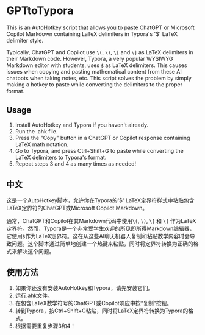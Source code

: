 # GPTtoTypora

This is an AutoHotkey script that allows you to paste ChatGPT or Microsoft Copilot Markdown containing LaTeX delimiters in Typora's '$' LaTeX delimiter style.

Typically, ChatGPT and Copilot use `\(`, `\)`, `\[` and `\]` as LaTeX delimiters in their Markdown code. However, Typora, a very popular WYSIWYG Markdown editor with students, uses `$` as LaTeX delimiters. This causes issues when copying and pasting mathematical content from these AI chatbots when taking notes, etc. This script solves the problem by simply making a hotkey to paste while converting the delimiters to the proper format.

## Usage

1. Install AutoHotkey and Typora if you haven't already.
2. Run the .ahk file.
3. Press the "Copy" button in a ChatGPT or Copilot response containing LaTeX math notation.
4. Go to Typora, and press Ctrl+Shift+G to paste while converting the LaTeX delimiters to Typora's format.
5. Repeat steps 3 and 4 as many times as needed!

## 中文

这是一个AutoHotkey脚本，允许你在Typora的'$' LaTeX定界符样式中粘贴包含LaTeX定界符的ChatGPT或Microsoft Copilot Markdown。

通常，ChatGPT和Copilot在其Markdown代码中使用`\(`, `\)`, `\[` 和 `\]` 作为LaTeX定界符。然而，Typora是一个非常受学生欢迎的所见即所得Markdown编辑器，它使用`$`作为LaTeX定界符。这在从这些AI聊天机器人复制和粘贴数学内容时会导致问题。这个脚本通过简单地创建一个热键来粘贴，同时将定界符转换为正确的格式来解决这个问题。

## 使用方法

1. 如果你还没有安装AutoHotkey和Typora，请先安装它们。
2. 运行.ahk文件。
3. 在包含LaTeX数学符号的ChatGPT或Copilot响应中按“复制”按钮。
4. 转到Typora，按Ctrl+Shift+G粘贴，同时将LaTeX定界符转换为Typora的格式。
5. 根据需要重复步骤3和4！

